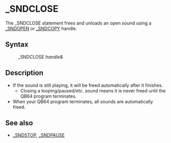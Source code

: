 <style>pre.codeide, pre.outputfixed, .outputcrt0 { background-color: #000 !important; color: #FFF !important; }</style><!DOCTYPE html>
<html class="client-nojs" dir="ltr" lang="en">
<head>
<title>_SNDCLOSE - QB64 Phoenix Edition Wiki</title>
</head>
<body class="mediawiki ltr sitedir-ltr mw-hide-empty-elt ns-0 ns-subject page-SNDCLOSE rootpage-SNDCLOSE skin-vector action-view skin-vector-legacy vector-feature-language-in-header-enabled vector-feature-language-in-main-page-header-disabled vector-feature-language-alert-in-sidebar-disabled vector-feature-sticky-header-disabled vector-feature-sticky-header-edit-disabled vector-feature-table-of-contents-disabled vector-feature-visual-enhancement-next-disabled">
<div class="mw-body" id="content" role="main">
<a id="top"></a>
<h1 class="firstHeading mw-first-heading" id="firstHeading">_SNDCLOSE</h1>
<div class="vector-body" id="bodyContent">
<div class="mw-body-content mw-content-ltr" dir="ltr" id="mw-content-text" lang="en"><div class="mw-parser-output"><p>The <a class="mw-selflink selflink">_SNDCLOSE</a> statement frees and unloads an open sound using a <a href="SNDOPEN" title="SNDOPEN">_SNDOPEN</a> or <a href="SNDCOPY" title="SNDCOPY">_SNDCOPY</a> handle.
</p>
<h2><span class="mw-headline" id="Syntax">Syntax</span></h2>
<dl><dd><a class="mw-selflink selflink">_SNDCLOSE</a> <i>handle&amp;</i></dd></dl>
<p>
</p>
<h2><span class="mw-headline" id="Description">Description</span></h2>
<ul><li>If the sound is still playing, it will be freed automatically after it finishes.
<ul><li>Closing a looping/paused/etc. sound means it is never freed until the QB64 program terminates.</li></ul></li>
<li>When your QB64 program terminates, all sounds are automatically freed.</li></ul>
<p>
</p>
<h2><span class="mw-headline" id="See_also">See also</span></h2>
<ul><li><a href="SNDSTOP" title="SNDSTOP">_SNDSTOP</a>, <a href="SNDPAUSE" title="SNDPAUSE">_SNDPAUSE</a></li></ul>
<p>
</p>
<!-- 
NewPP limit report
Cached time: 20240715062451
Cache expiry: 86400
Reduced expiry: false
Complications: [show‐toc]
CPU time usage: 0.022 seconds
Real time usage: 0.053 seconds
Preprocessor visited node count: 17/1000000
Post‐expand include size: 556/2097152 bytes
Template argument size: 7/2097152 bytes
Highest expansion depth: 3/100
Expensive parser function count: 0/100
Unstrip recursion depth: 0/20
Unstrip post‐expand size: 0/5000000 bytes
-->
<!--
Transclusion expansion time report (%,ms,calls,template)
100.00%   26.080      1 -total
 41.99%   10.950      1 Template:PageSyntax
 15.48%    4.038      1 Template:Parameter
 15.11%    3.941      1 Template:PageDescription
 14.48%    3.776      1 Template:PageSeeAlso
  9.75%    2.543      1 Template:PageNavigation
-->
<!-- Saved in parser cache with key qb64pnix_mw19894-mwmb_:pcache:idhash:330-0!canonical and timestamp 20240715062451 and revision id 7674.
 -->
</div>
</div>
</div>
</div>
</body>
</html>